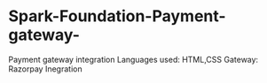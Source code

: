 # Spark-Foundation-Payment-gateway-
Payment gateway integration
Languages used: HTML,CSS
Gateway: Razorpay Inegration
